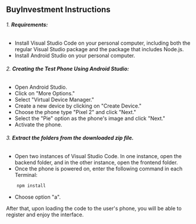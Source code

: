 ## **BuyInvestment Instructions**
###### 1. **Requirements:**
*    Install Visual Studio Code on your personal computer, including both the regular Visual Studio package and the package that includes Node.js.
*    Install Android Studio on your personal computer.
######	2. **Creating the Test Phone Using Android Studio:**
*   Open Android Studio.
* Click on "More Options."
* Select "Virtual Device Manager."
* Create a new device by clicking on "Create Device."
* Choose the phone type "Pixel 2" and click "Next."
* Select the "Pie" option as the phone's image and click "Next."
* Activate the phone.
###### 3. **Extract the folders from the downloaded zip file.**
* Open two instances of Visual Studio Code. In one instance, open the backend folder, and in the other instance, open the frontend folder.
* Once the phone is powered on, enter the following command in each Terminal:
```node.js
	npm install
```
* Choose option "a". 

After that, upon loading the code to the user's phone, you will be able to register and enjoy the interface.
